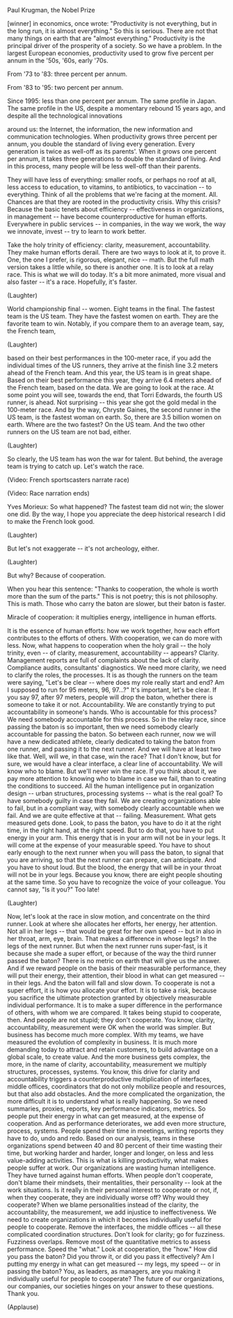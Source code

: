 
Paul Krugman, the Nobel Prize

[winner] in economics, once wrote:
&quot;Productivity is not everything,
but in the long run,
it is almost everything.&quot;
So this is serious.
There are not that many things on earth
that are &quot;almost everything.&quot;
Productivity is the principal driver
of the prosperity of a society.
So we have a problem.
In the largest European economies,
productivity used to grow
five percent per annum
in the &#39;50s, &#39;60s, early &#39;70s.

From &#39;73 to &#39;83: three percent per annum.

From &#39;83 to &#39;95: two percent per annum.

Since 1995: less than
one percent per annum.
The same profile in Japan.
The same profile in the US,
despite a momentary rebound 15 years ago,
and despite all
the technological innovations

around us: the Internet, the information,
the new information
and communication technologies.
When productivity grows
three percent per annum,
you double the standard of living
every generation.
Every generation is twice
as well-off as its parents&#39;.
When it grows one percent per annum,
it takes three generations
to double the standard of living.
And in this process, many people
will be less well-off than their parents.

They will have less of everything:
smaller roofs, or perhaps no roof at all,
less access to education, to vitamins,
to antibiotics, to vaccination --
to everything.
Think of all the problems
that we&#39;re facing at the moment.
All.
Chances are that they are rooted
in the productivity crisis.
Why this crisis?
Because the basic tenets
about efficiency --
effectiveness in organizations,
in management --
have become counterproductive
for human efforts.
Everywhere in public services --
in companies, in the way we work,
the way we innovate, invest --
try to learn to work better.

Take the holy trinity of efficiency:
clarity, measurement, accountability.
They make human efforts derail.
There are two ways
to look at it, to prove it.
One, the one I prefer,
is rigorous, elegant, nice -- math.
But the full math version
takes a little while,
so there is another one.
It is to look at a relay race.
This is what we will do today.
It&#39;s a bit more animated, more visual
and also faster -- it&#39;s a race.
Hopefully, it&#39;s faster.

(Laughter)

World championship final -- women.
Eight teams in the final.
The fastest team is the US team.
They have the fastest women on earth.
They are the favorite team to win.
Notably, if you compare them
to an average team,
say, the French team,

(Laughter)

based on their best performances
in the 100-meter race,
if you add the individual times
of the US runners,
they arrive at the finish line
3.2 meters ahead of the French team.
And this year, the US team
is in great shape.
Based on their best performance this year,
they arrive 6.4 meters
ahead of the French team,
based on the data.
We are going to look at the race.
At some point you will see,
towards the end,
that Torri Edwards,
the fourth US runner, is ahead.
Not surprising -- this year she got
the gold medal in the 100-meter race.
And by the way, Chryste Gaines,
the second runner in the US team,
is the fastest woman on earth.
So, there are 3.5 billion women on earth.
Where are the two fastest? On the US team.
And the two other runners
on the US team are not bad, either.

(Laughter)

So clearly, the US team has won
the war for talent.
But behind, the average team
is trying to catch up.
Let&#39;s watch the race.

(Video: French sportscasters narrate race)

(Video: Race narration ends)

Yves Morieux: So what happened?
The fastest team did not win;
the slower one did.
By the way, I hope you appreciate
the deep historical research I did
to make the French look good.

(Laughter)

But let&#39;s not exaggerate --
it&#39;s not archeology, either.

(Laughter)

But why?
Because of cooperation.

When you hear this sentence:
&quot;Thanks to cooperation, the whole
is worth more than the sum of the parts.&quot;
This is not poetry;
this is not philosophy.
This is math.
Those who carry the baton are slower,
but their baton is faster.

Miracle of cooperation:
it multiplies energy,
intelligence in human efforts.

It is the essence of human efforts:
how we work together, how each effort
contributes to the efforts of others.
With cooperation,
we can do more with less.
Now, what happens to cooperation
when the holy grail --
the holy trinity, even --
of clarity, measurement, accountability --
appears?
Clarity.
Management reports are full of complaints
about the lack of clarity.
Compliance audits,
consultants&#39; diagnostics.
We need more clarity, we need
to clarify the roles, the processes.
It is as though the runners
on the team were saying,
&quot;Let&#39;s be clear -- where does my role
really start and end?
Am I supposed to run for 95 meters,
96, 97...?&quot;
It&#39;s important, let&#39;s be clear.
If you say 97, after 97 meters,
people will drop the baton, whether
there is someone to take it or not.
Accountability.
We are constantly trying
to put accountability
in someone&#39;s hands.
Who is accountable for this process?
We need somebody accountable
for this process.
So in the relay race,
since passing the baton is so important,
then we need somebody
clearly accountable for passing the baton.
So between each runner,
now we will have a new dedicated athlete,
clearly dedicated to taking
the baton from one runner,
and passing it to the next runner.
And we will have at least two like that.
Well, will we, in that case, win the race?
That I don&#39;t know, but for sure,
we would have a clear interface,
a clear line of accountability.
We will know who to blame.
But we&#39;ll never win the race.
If you think about it,
we pay more attention
to knowing who to blame in case we fail,
than to creating
the conditions to succeed.
All the human intelligence
put in organization design --
urban structures, processing systems --
what is the real goal?
To have somebody guilty in case they fail.
We are creating
organizations able to fail,
but in a compliant way,
with somebody clearly
accountable when we fail.
And we are quite effective
at that -- failing.
Measurement.
What gets measured gets done.
Look, to pass the baton,
you have to do it at the right time,
in the right hand, at the right speed.
But to do that, you have to put
energy in your arm.
This energy that is in your arm
will not be in your legs.
It will come at the expense
of your measurable speed.
You have to shout early enough
to the next runner
when you will pass the baton,
to signal that you are arriving,
so that the next runner
can prepare, can anticipate.
And you have to shout loud.
But the blood, the energy
that will be in your throat
will not be in your legs.
Because you know, there are
eight people shouting at the same time.
So you have to recognize the voice
of your colleague.
You cannot say, &quot;Is it you?&quot;
Too late!

(Laughter)

Now, let&#39;s look at the race
in slow motion,
and concentrate on the third runner.
Look at where she allocates her efforts,
her energy, her attention.
Not all in her legs -- that would
be great for her own speed --
but in also in her throat,
arm, eye, brain.
That makes a difference in whose legs?
In the legs of the next runner.
But when the next runner runs super-fast,
is it because she made a super effort,
or because of the way
the third runner passed the baton?
There is no metric on earth
that will give us the answer.
And if we reward people on the basis
of their measurable performance,
they will put their energy,
their attention, their blood
in what can get measured -- in their legs.
And the baton will fall and slow down.
To cooperate is not a super effort,
it is how you allocate your effort.
It is to take a risk,
because you sacrifice
the ultimate protection
granted by objectively measurable
individual performance.
It is to make a super difference
in the performance of others,
with whom we are compared.
It takes being stupid to cooperate, then.
And people are not stupid;
they don&#39;t cooperate.
You know, clarity, accountability,
measurement were OK
when the world was simpler.
But business has become much more complex.
With my teams, we have measured
the evolution of complexity in business.
It is much more demanding today
to attract and retain customers,
to build advantage on a global scale,
to create value.
And the more business gets complex,
the more, in the name of clarity,
accountability, measurement
we multiply structures,
processes, systems.
You know, this drive for clarity
and accountability triggers
a counterproductive multiplication
of interfaces, middle offices,
coordinators that do not only
mobilize people and resources,
but that also add obstacles.
And the more complicated the organization,
the more difficult it is to understand
what is really happening.
So we need summaries, proxies, reports,
key performance indicators, metrics.
So people put their energy
in what can get measured,
at the expense of cooperation.
And as performance deteriorates,
we add even more structure,
process, systems.
People spend their time in meetings,
writing reports they have
to do, undo and redo.
Based on our analysis,
teams in these organizations
spend between 40 and 80 percent
of their time wasting their time,
but working harder and harder,
longer and longer,
on less and less value-adding activities.
This is what is killing productivity,
what makes people suffer at work.
Our organizations are wasting
human intelligence.
They have turned against human efforts.
When people don&#39;t cooperate,
don&#39;t blame their mindsets,
their mentalities, their personality --
look at the work situations.
Is it really in their personal interest
to cooperate or not,
if, when they cooperate,
they are individually worse off?
Why would they cooperate?
When we blame personalities
instead of the clarity,
the accountability, the measurement,
we add injustice to ineffectiveness.
We need to create organizations
in which it becomes individually useful
for people to cooperate.
Remove the interfaces,
the middle offices --
all these complicated
coordination structures.
Don&#39;t look for clarity; go for fuzziness.
Fuzziness overlaps.
Remove most of the quantitative metrics
to assess performance.
Speed the &quot;what.&quot;
Look at cooperation, the &quot;how.&quot;
How did you pass the baton?
Did you throw it,
or did you pass it effectively?
Am I putting my energy
in what can get measured --
my legs, my speed --
or in passing the baton?
You, as leaders, as managers,
are you making it individually useful
for people to cooperate?
The future of our organizations,
our companies, our societies
hinges on your answer to these questions.
Thank you.

(Applause)

